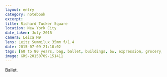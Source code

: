 ```yaml
--- 
layout: entry
category: notebook
excerpt:
title: Richard Tucker Square
location: New York City
date_taken: July 2015
camera: Leica M9
lens: Leitz Summilux 35mm f/1.4
date: 2015-07-09 21:10:02
tags: [60 to 80 years, bag, ballet, buildings, bw, expression, grocery, hat, pose, shadow, shorts, street, t-shirt, walking cane, woman]
image: GRS-20150709-151411
---
```

Ballet.
